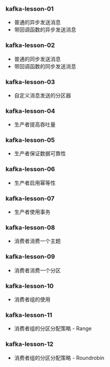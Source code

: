 ### kafka-lesson-01

- 普通的异步发送消息
- 带回调函数的异步发送消息

### kafka-lesson-02

- 普通的同步发送消息
- 带回调函数的同步发送消息

### kafka-lesson-03

- 自定义消息发送的分区器

### kafka-lesson-04

- 生产者提高吞吐量

### kafka-lesson-05

- 生产者保证数据可靠性

### kafka-lesson-06

- 生产者启用幂等性

### kafka-lesson-07

- 生产者使用事务

### kafka-lesson-08

- 消费者消费一个主题

### kafka-lesson-09

- 消费者消费一个分区

### kafka-lesson-10

- 消费者组的使用

### kafka-lesson-11

- 消费者组的分区分配策略 - Range

### kafka-lesson-12

- 消费者组的分区分配策略 - Roundrobin
